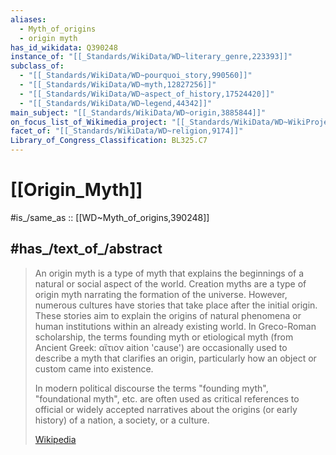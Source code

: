 ```yaml
---
aliases:
  - Myth_of_origins
  - origin myth
has_id_wikidata: Q390248
instance_of: "[[_Standards/WikiData/WD~literary_genre,223393]]"
subclass_of:
  - "[[_Standards/WikiData/WD~pourquoi_story,990560]]"
  - "[[_Standards/WikiData/WD~myth,12827256]]"
  - "[[_Standards/WikiData/WD~aspect_of_history,17524420]]"
  - "[[_Standards/WikiData/WD~legend,44342]]"
main_subject: "[[_Standards/WikiData/WD~origin,3885844]]"
on_focus_list_of_Wikimedia_project: "[[_Standards/WikiData/WD~WikiProject_Narration,60007664]]"
facet_of: "[[_Standards/WikiData/WD~religion,9174]]"
Library_of_Congress_Classification: BL325.C7
---
```


# [[Origin_Myth]] 

#is_/same_as :: [[WD~Myth_of_origins,390248]] 

## #has_/text_of_/abstract 

> An origin myth is a type of myth that explains the beginnings of a natural or social aspect of the world. Creation myths are a type of origin myth narrating the formation of the universe. However, numerous cultures have stories that take place after the initial origin. These stories aim to explain the origins of natural phenomena or human institutions within an already existing world. In Greco-Roman scholarship, the terms founding myth or etiological myth (from Ancient Greek: αἴτιον aition 'cause') are occasionally used to describe a myth that clarifies an origin, particularly how an object or custom came into existence.
>
> In modern political discourse the terms "founding myth",  "foundational myth", etc. are often used as critical references to official or widely accepted narratives about the origins (or early history) of a nation, a society, or a culture.
>
> [Wikipedia](https://en.wikipedia.org/wiki/Origin%20myth) 



